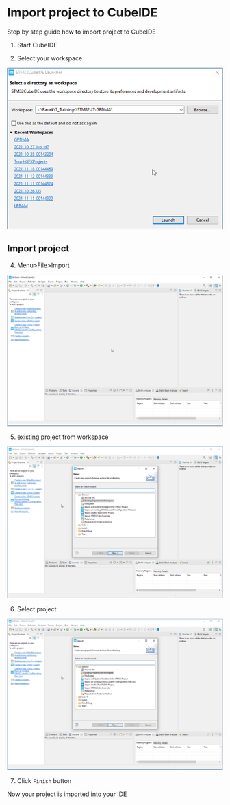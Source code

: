 # Import project to CubeIDE

Step by step guide how to import project to CubeIDE

1. Start CubeIDE

2. Select your workspace

![workspace](./img/13.png)

## Import project 


4. Menu>File>Import

![import](./img/14.png)

5. existing project from workspace

![import option](./img/15.png)

6. Select project

![import option](./img/15.png)

7. Click `Finish` button

Now your project is imported into your IDE
